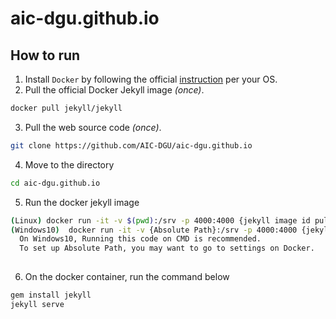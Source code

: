 # aic-dgu.github.io

## How to run

1. Install `Docker` by following the official [instruction](https://docs.docker.com/get-docker/) per your OS.
2. Pull the official Docker Jekyll image <i>(once)</i>.
```bash
docker pull jekyll/jekyll
```
3. Pull the web source code <i>(once)</i>.
```bash
git clone https://github.com/AIC-DGU/aic-dgu.github.io
```

4. Move to the directory
```bash
cd aic-dgu.github.io
```

5. Run the docker jekyll image
```bash
(Linux) docker run -it -v $(pwd):/srv -p 4000:4000 {jekyll image id pulled at the step 2} /bin/bash
(Windows10)  docker run -it -v {Absolute Path}:/srv -p 4000:4000 {jekyll image id} /bin/bash
  On Windows10, Running this code on CMD is recommended.
  To set up Absolute Path, you may want to go to settings on Docker.
  
```
6. On the docker container, run the command below
```bash
gem install jekyll
jekyll serve
```
